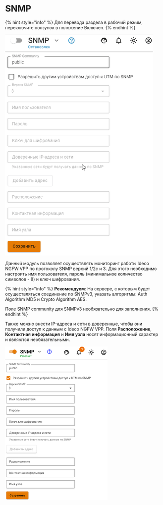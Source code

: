# SNMP

{% hint style="info" %}
Для перевода раздела в рабочий режим, переключите ползунок в положение Включен.
{% endhint %}

![](/.gitbook/assets/connection-external-services3.gif)

Данный модуль позволяет осуществлять мониторинг работы Ideco NGFW VPP по протоколу SNMP версий 1/2c и 3. Для этого необходимо настроить имя пользователя, пароль (минимальное количество символов - 8) и ключ шифрования.

{% hint style="info" %}
**Рекомендуем**: На сервере, с которым будет осуществляться соединение по SNMPv3, указать алгоритмы: Auth Algorithm MD5 и Crypto Algorithm AES.

Поле SNMP community для SNMPv3 необязательно для заполнения.
{% endhint %}

Также можно внести IP-адреса и сети в доверенные, чтобы они получили доступ к данным с Ideco NGFW VPP. Поля **Расположение**, **Контактная информация** и **Имя узла** носят информационный характер и являются необязательными.

![](/.gitbook/assets/connection-external-services4.png)